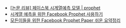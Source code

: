 * <a href = "https://m-insideout.tistory.com/m/13"> [논문 리뷰] 페이스북 시계열예측 모델 | prophet </a>
* <a href = "https://zzsza.github.io/data/2019/02/06/prophet/"> 시계열 예측을 위한 Facebook Prophet 사용하기 </a>
* <a href = "https://gorakgarak.tistory.com/1255"> 모든이들을 위한 Facebook Prophet Paper 쉬운 요약정리 </a>
